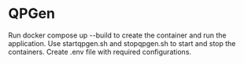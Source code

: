 # QPGen
Run docker compose up --build to create the container and run the application.
Use startqpgen.sh and stopqpgen.sh to start and stop the containers.
Create .env file with required configurations.
